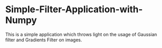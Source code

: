 # Simple-Filter-Application-with-Numpy
This is a simple application which throws light on the usage of Gaussian filter and Gradients Filter on images.
